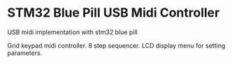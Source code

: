 # STM32 Blue Pill USB Midi Controller

USB midi implementation with stm32 blue pill

Grid keypad midi controller. 
8 step sequencer.
LCD display menu for setting parameters.
